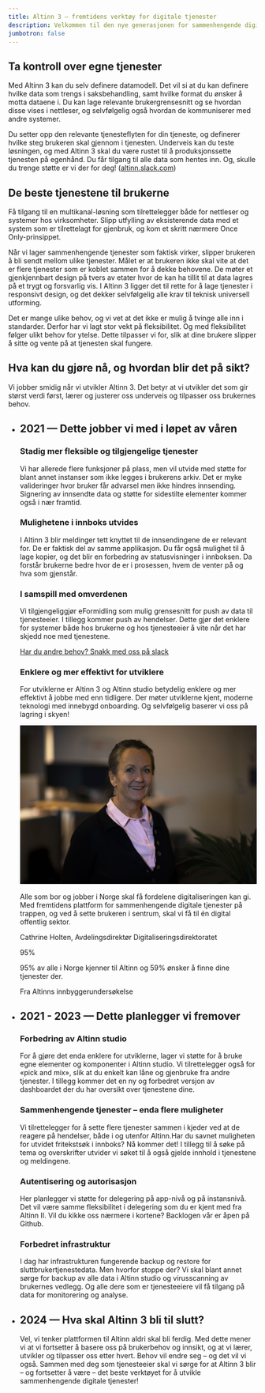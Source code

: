 ```yaml
---
title: Altinn 3 – fremtidens verktøy for digitale tjenester
description: Velkommen til den nye generasjonen for sammenhengende digitale tjenester. Dekk behovet for dataflyt mellom myndighetsutøvere, virksomheter og privatpersoner gjennom et selvbetjent utviklings- og kjøremiljø!
jumbotron: false
---
```


<h2 class="a-h3"> Ta kontroll over egne tjenester </h2>

Med Altinn 3 kan du selv definere datamodell. Det vil si at du kan definere hvilke data som trengs i saksbehandling, samt hvilke format du ønsker å motta dataene i. Du kan lage relevante brukergrensesnitt og se hvordan disse vises i nettleser, og selvfølgelig også hvordan de kommuniserer med andre systemer.

Du setter opp den relevante tjenesteflyten for din tjeneste, og definerer hvilke steg brukeren skal gjennom i tjenesten. Underveis kan du teste løsningen, og med Altinn 3 skal du være rustet til å produksjonssette tjenesten på egenhånd. Du får tilgang til alle data som hentes inn. Og, skulle du trenge støtte er vi der for deg! ([altinn.slack.com](https://altinn.slack.com/))

<h2 class="a-h3"> De beste tjenestene til brukerne </h2>

Få tilgang til en multikanal-løsning som tilrettelegger både for nettleser og systemer hos virksomheter. Slipp utfylling av eksisterende data med et system som er tilrettelagt for gjenbruk, og kom et skritt nærmere Once Only-prinsippet.

Når vi lager sammenhengende tjenester som faktisk virker, slipper brukeren å bli sendt mellom ulike tjenester. Målet er at brukeren ikke skal vite at det er flere tjenester som er koblet sammen for å dekke behovene. De møter et gjenkjennbart design på tvers av etater hvor de kan ha tillit til at data lagres på et trygt og forsvarlig vis. I Altinn 3 ligger det til rette for å lage tjenester i responsivt design, og det dekker selvfølgelig alle krav til teknisk universell utforming.

Det er mange ulike behov, og vi vet at det ikke er mulig å tvinge alle inn i standarder. Derfor har vi lagt stor vekt på fleksibilitet. Og med fleksibilitet følger ulikt behov for ytelse. Dette tilpasser vi for, slik at dine brukere slipper å sitte og vente på at tjenesten skal fungere.


<div class="a-rowFullWidth pt-2">
  <h2 class="a-fontBold a-blueDarkerText">Hva kan du gjøre nå, og hvordan blir det på sikt?</h2>
  <p class="a-fontSizeXL a-blueDarkerText">Vi jobber smidig når vi utvikler Altinn 3. Det betyr at vi utvikler det som gir størst verdi først, lærer og justerer oss underveis og tilpasser oss brukernes behov.</p>
</div>

<div class="a-timeline pt-4">

  <ul class="no-decoration connected-bullets connected-bullets-headings">
    <li class="false">
      <h2 class="a-fontBold a-blueDarkerText">
        2021 — Dette jobber vi med i løpet av våren 
      </h2>
      <div class="row">
        <div class="col-sm-12 col-md-6 pr-xl-8">
          <h3 class="a-h4">Stadig mer fleksible og tilgjengelige tjenester</h3>
          <p>Vi har allerede flere funksjoner på plass, men vil utvide med støtte for blant annet instanser som ikke legges i brukerens arkiv. Det er myke valideringer hvor bruker får advarsel men ikke hindres innsending. Signering av innsendte data og støtte for sidestilte elementer kommer også i nær framtid.</p>
          <h3 class="a-h4">Mulighetene i innboks utvides</h3>
          <p>I Altinn 3 blir meldinger tett knyttet til de innsendingene de er relevant for. De er faktisk del av samme applikasjon. Du får også mulighet til å lage kopier, og det blir en forbedring av statusvisninger i innboksen. Da forstår brukerne bedre hvor de er i prosessen, hvem de venter på og hva som gjenstår.</p>
          <h3 class="a-h4">I samspill med omverdenen</h3>
          <p>Vi tilgjengeliggjør eFormidling som mulig grensesnitt for push av data til tjenesteeier. I tillegg kommer  push av hendelser. Dette gjør det enklere for systemer både hos brukerne og hos tjenesteeier å vite når det har skjedd noe med tjenestene.</p>
          <a href="https://altinn.slack.com/">Har du andre behov? Snakk med oss på slack</a>
          <h3 class="a-h4 pt-1">Enklere og mer effektivt for utviklere</h3>
          <p>For utviklerne er Altinn 3 og Altinn studio betydelig enklere og mer effektivt å jobbe med enn tidligere. Der møter utviklerne kjent, moderne teknologi med innebygd onboarding. Og selvfølgelig baserer vi oss på lagring i skyen!</p>
        </div>
        <div class="col-sm-12 col-md-6 pt-2">
          <div class="pb-4">
            <div class="w-100">
              <img src="CathrineHolten.jpg" alt="Portrett av Cathrine Holten">
            </div>
            <div class="a-mediaBox-text a-bgGreenLight p-2">
              <p>Alle som bor og jobber i Norge skal få fordelene digitaliseringen kan gi. Med fremtidens plattform for sammenhengende digitale tjenester på trappen, og ved å sette brukeren i sentrum, skal vi få til én digital offentlig sektor.</p>
              <p class="a-fontSizeXS">Cathrine Holten, Avdelingsdirektør Digitaliseringsdirektoratet</p>
            </div>
          </div>
          <div class="row a-pie-wrapper">
            <div class="col-xs-12 col-sm-4">
              <div class="a-pie">95%</div>
            </div>
            <div class="col-xs-12 col-sm-8">
              <p class="a-fontSizeXL">95% av alle i Norge kjenner til Altinn og 59% ønsker å finne dine tjenester der. </p>
              Fra Altinns innbyggerundersøkelse
            </div>
          </div>
        </div>
      </div>
    </li>
    <li class="false">
      <h2 class="a-fontBold a-blueDarkerText">
        2021 - 2023 — Dette planlegger vi fremover
      </h2>
      <div class="row">
        <div class="col-sm-12 col-md-6 pr-xl-8">
          <h3 class="a-h4">Forbedring av Altinn studio</h3>
          For å gjøre det enda enklere for utviklerne, lager vi støtte for å bruke egne elementer og komponenter i Altinn studio. Vi tilrettelegger også for «pick and mix», slik at du enkelt kan låne og gjenbruke fra andre tjenester. I tillegg kommer det en ny og forbedret versjon av dashboardet der du har oversikt over tjenestene dine.
          <h3 class="a-h4">Sammenhengende tjenester – enda flere muligheter</h3>
          Vi tilrettelegger for å sette flere tjenester sammen i kjeder ved at de reagere på hendelser, både i og utenfor Altinn.Har du savnet muligheten for utvidet fritekstsøk i innboks? Nå kommer det! I tillegg til å søke på tema og overskrifter utvider vi søket til å også gjelde innhold i tjenestene og meldingene.
          <h3 class="a-h4">Autentisering og autorisasjon</h3>
          Her planlegger vi støtte for delegering på app-nivå og på instansnivå. Det vil være samme fleksibilitet i delegering som du er kjent med fra Altinn II. Vil du kikke oss nærmere i kortene? Backlogen vår er åpen på Github.
          <h3 class="a-h4">Forbedret infrastruktur </h3>
          I dag har infrastrukturen fungerende backup og restore for sluttbrukertjenestedata. Men hvorfor stoppe der? Vi skal blant annet sørge for backup av alle data i Altinn studio og virusscanning av brukernes vedlegg. Og alle dere som er tjenesteeiere vil få tilgang på data for monitorering og analyse.
        </div>
        <div class="col-sm-12 col-lg-6 pt-4">
        </div>
      </div>
    </li>
    <li class="false">
      <h2 class="a-fontBold a-blueDarkerText">
        2024 — Hva skal Altinn 3 bli til slutt?
      </h2>
      <div class="row">
        <div class="col-sm-12 col-lg-6 pr-xl-8">
          Vel, vi tenker plattformen til Altinn aldri skal bli ferdig. Med dette mener vi at vi fortsetter å basere oss på brukerbehov og innsikt, og at vi lærer, utvikler og tilpasser oss etter hvert. Behov vil endre seg – og det vil vi også. Sammen med deg som tjenesteeier skal vi sørge for at Altinn 3 blir – og fortsetter å være – det beste verktøyet for å utvikle sammenhengende digitale tjenester!
        </div>
        <div class="col-sm-12 col-lg-6">
        </div>
      </div>
    </li>

</div>

